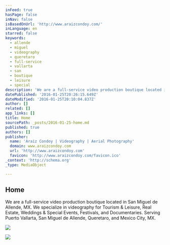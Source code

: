 ```yaml
---
inFeed: true
hasPage: false
inNav: false
isBasedOnUrl: 'http://www.araizcondoy.com/'
inLanguage: en
starred: false
keywords:
  - allende
  - miguel
  - videography
  - queretaro
  - full-service
  - vallarta
  - san
  - boutique
  - leisure
  - special
description: 'We are a full-service video production boutique located in San Miguel de Allende, MX. We specialize in videography for Tourism & Leisure, Real Estate, Weddings & Special Events, Festivals, and Documentaries. Serving Puerto Vallarta, San Miguel de Allende, Queretaro, and Mexico City, MX.'
datePublished: '2016-01-25T20:26:15.649Z'
dateModified: '2016-01-25T20:10:04.837Z'
author: []
related: []
app_links: []
title: Home
sourcePath: _posts/2016-01-25-home.md
published: true
authors: []
publisher:
  name: 'Araiz Condoy | Videography | Aerial Photography'
  domain: www.araizcondoy.com
  url: 'http://www.araizcondoy.com'
  favicon: 'http://www.araizcondoy.com/favicon.ico'
_context: 'http://schema.org'
_type: MediaObject

---
```

<article style=""><h1>Home</h1><p>We are a full-service video production boutique located in San Miguel de Allende, MX. We specialize in videography for Tourism &amp; Leisure, Real Estate, Weddings &amp; Special Events, Festivals, and Documentaries. Serving Puerto Vallarta, San Miguel de Allende, Queretaro, and Mexico City, MX.</p><img src="http://static1.squarespace.com/static/525f6444e4b0b2064e155ad5/t/525ff2bfe4b03c6d7aae9f39/1447287212957/?format=1000w" /></article>

![](https://the-grid-user-content.s3-us-west-2.amazonaws.com/5e5720f5-5b40-4ea7-973c-084bfdec6d94.png)